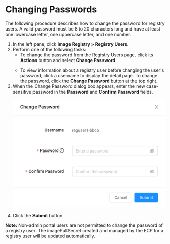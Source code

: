# Changing Passwords

The following procedure describes how to change the password for registry users. A valid password must be 8 to 20 characters long and have at least one lowercase letter, one uppercase letter, and one number. 

1. In the left pane, click **Image Registry > Registry Users**.
2. Perform one of the following tasks:<ul><li>To change the password from the Registry Users page, click its **Actions** button and select **Change Password**. </ul></li> <ul><li>To view information about a registry user before changing the user's password, click a username to display the detail page. To change the password, click the **Change Password** button at the top right.</ul></li>
3. When the Change Password dialog box appears, enter the new case-sensitive password in the **Password** and **Confirm Password** fields.
      <p align=center><img src="/docs/resources/images/registry/change-password.png" width="500"></p>
4. Click the **Submit** button.

**Note:** Non-admin portal users are not permitted to change the password of a registry user. The imagePullSecret created and managed by the ECP for a registry user will be updated automatically.